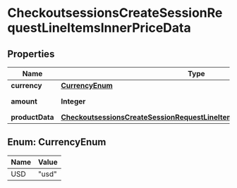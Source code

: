 

# CheckoutsessionsCreateSessionRequestLineItemsInnerPriceData


## Properties

| Name | Type | Description | Notes |
|------------ | ------------- | ------------- | -------------|
|**currency** | [**CurrencyEnum**](#CurrencyEnum) |  |  |
|**amount** | **Integer** | amount in cents |  |
|**productData** | [**CheckoutsessionsCreateSessionRequestLineItemsInnerPriceDataProductData**](CheckoutsessionsCreateSessionRequestLineItemsInnerPriceDataProductData.md) |  |  |



## Enum: CurrencyEnum

| Name | Value |
|---- | -----|
| USD | &quot;usd&quot; |



